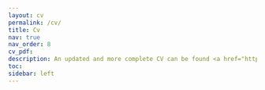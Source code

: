 ```yaml
---
layout: cv
permalink: /cv/
title: Cv
nav: true
nav_order: 8
cv_pdf: 
description: An updated and more complete CV can be found <a href="https://orcid.org/0009-0002-7381-4382/print">here</a>. The following is a summarized version.
toc:
sidebar: left
---
```


